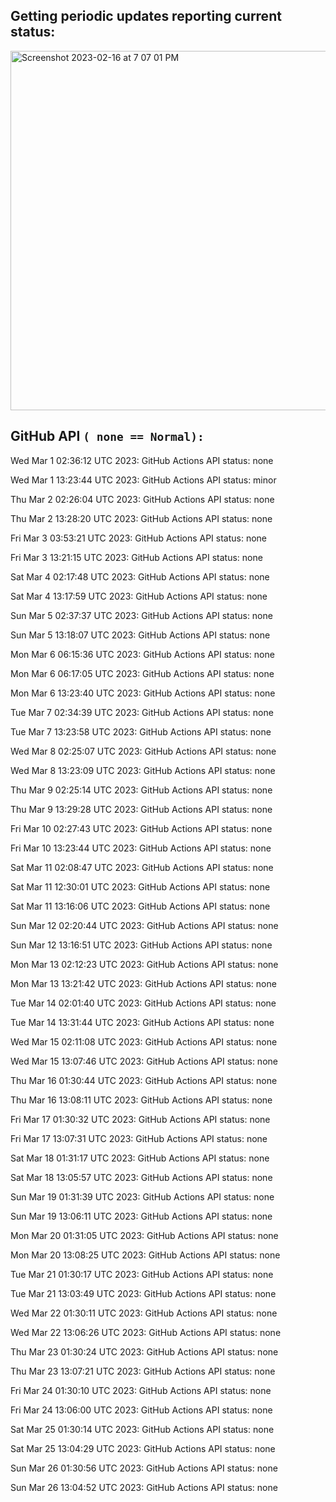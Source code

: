 
## Getting periodic updates reporting current status:
<img width="575" alt="Screenshot 2023-02-16 at 7 07 01 PM" src="https://user-images.githubusercontent.com/31228460/219539578-f880fea9-7a9d-4f7d-a7e2-5ce3d90ab466.png">

## GitHub API `( none == Normal):`

Wed Mar  1 02:36:12 UTC 2023: GitHub Actions API status: none

Wed Mar  1 13:23:44 UTC 2023: GitHub Actions API status: minor

Thu Mar  2 02:26:04 UTC 2023: GitHub Actions API status: none

Thu Mar  2 13:28:20 UTC 2023: GitHub Actions API status: none

Fri Mar  3 03:53:21 UTC 2023: GitHub Actions API status: none

Fri Mar  3 13:21:15 UTC 2023: GitHub Actions API status: none

Sat Mar  4 02:17:48 UTC 2023: GitHub Actions API status: none

Sat Mar  4 13:17:59 UTC 2023: GitHub Actions API status: none

Sun Mar  5 02:37:37 UTC 2023: GitHub Actions API status: none

Sun Mar  5 13:18:07 UTC 2023: GitHub Actions API status: none

Mon Mar  6 06:15:36 UTC 2023: GitHub Actions API status: none

Mon Mar  6 06:17:05 UTC 2023: GitHub Actions API status: none

Mon Mar  6 13:23:40 UTC 2023: GitHub Actions API status: none

Tue Mar  7 02:34:39 UTC 2023: GitHub Actions API status: none

Tue Mar  7 13:23:58 UTC 2023: GitHub Actions API status: none

Wed Mar  8 02:25:07 UTC 2023: GitHub Actions API status: none

Wed Mar  8 13:23:09 UTC 2023: GitHub Actions API status: none

Thu Mar  9 02:25:14 UTC 2023: GitHub Actions API status: none

Thu Mar  9 13:29:28 UTC 2023: GitHub Actions API status: none

Fri Mar 10 02:27:43 UTC 2023: GitHub Actions API status: none

Fri Mar 10 13:23:44 UTC 2023: GitHub Actions API status: none

Sat Mar 11 02:08:47 UTC 2023: GitHub Actions API status: none

Sat Mar 11 12:30:01 UTC 2023: GitHub Actions API status: none

Sat Mar 11 13:16:06 UTC 2023: GitHub Actions API status: none

Sun Mar 12 02:20:44 UTC 2023: GitHub Actions API status: none

Sun Mar 12 13:16:51 UTC 2023: GitHub Actions API status: none

Mon Mar 13 02:12:23 UTC 2023: GitHub Actions API status: none

Mon Mar 13 13:21:42 UTC 2023: GitHub Actions API status: none

Tue Mar 14 02:01:40 UTC 2023: GitHub Actions API status: none

Tue Mar 14 13:31:44 UTC 2023: GitHub Actions API status: none

Wed Mar 15 02:11:08 UTC 2023: GitHub Actions API status: none

Wed Mar 15 13:07:46 UTC 2023: GitHub Actions API status: none

Thu Mar 16 01:30:44 UTC 2023: GitHub Actions API status: none

Thu Mar 16 13:08:11 UTC 2023: GitHub Actions API status: none

Fri Mar 17 01:30:32 UTC 2023: GitHub Actions API status: none

Fri Mar 17 13:07:31 UTC 2023: GitHub Actions API status: none

Sat Mar 18 01:31:17 UTC 2023: GitHub Actions API status: none

Sat Mar 18 13:05:57 UTC 2023: GitHub Actions API status: none

Sun Mar 19 01:31:39 UTC 2023: GitHub Actions API status: none

Sun Mar 19 13:06:11 UTC 2023: GitHub Actions API status: none

Mon Mar 20 01:31:05 UTC 2023: GitHub Actions API status: none

Mon Mar 20 13:08:25 UTC 2023: GitHub Actions API status: none

Tue Mar 21 01:30:17 UTC 2023: GitHub Actions API status: none

Tue Mar 21 13:03:49 UTC 2023: GitHub Actions API status: none

Wed Mar 22 01:30:11 UTC 2023: GitHub Actions API status: none

Wed Mar 22 13:06:26 UTC 2023: GitHub Actions API status: none

Thu Mar 23 01:30:24 UTC 2023: GitHub Actions API status: none

Thu Mar 23 13:07:21 UTC 2023: GitHub Actions API status: none

Fri Mar 24 01:30:10 UTC 2023: GitHub Actions API status: none

Fri Mar 24 13:06:00 UTC 2023: GitHub Actions API status: none

Sat Mar 25 01:30:14 UTC 2023: GitHub Actions API status: none

Sat Mar 25 13:04:29 UTC 2023: GitHub Actions API status: none

Sun Mar 26 01:30:56 UTC 2023: GitHub Actions API status: none

Sun Mar 26 13:04:52 UTC 2023: GitHub Actions API status: none
